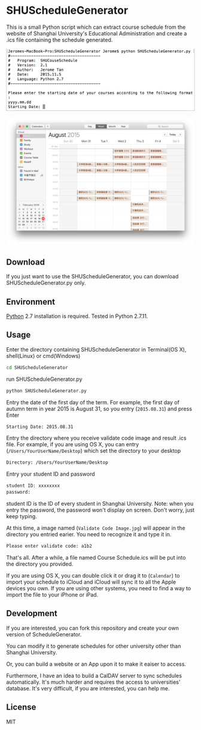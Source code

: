 # SHUScheduleGenerator

This is a small Python script which can extract course schedule from the website of Shanghai University's Educational Administration and create a .ics file containing the schedule generated.

![](https://raw.githubusercontent.com/JeromeTan1997/SHUScheduleGenerator/master/assets/screenshot.png)

![](https://raw.githubusercontent.com/JeromeTan1997/SHUScheduleGenerator/master/assets/result.png)

## Download

If you just want to use the SHUScheduleGenerator, you can download SHUScheduleGenerator.py only.

## Environment

[Python](https://www.python.org) 2.7 installation is required. Tested in Python 2.7.11.

## Usage

Enter the directory containing SHUScheduleGenerator in Terminal(OS X), shell(Linux) or cmd(Windows)

``` sh
cd SHUScheduleGenerator
```

run SHUScheduleGenerator.py

``` sh
python SHUScheduleGenerator.py
```

Entry the date of the first day of the term. For example, the first day of autumn term in year 2015 is August 31, so you entry (`2015.08.31`) and press Enter

``` sh
Starting Date: 2015.08.31
```

Entry the directory where you receive validate code image and result .ics file. For example, if you are using OS X, you can entry (`/Users/YourUserName/Desktop`) which set the directory to your desktop

``` sh
Directory: /Users/YourUserName/Desktop
```

Entry your student ID and password

``` sh
student ID: xxxxxxxx
password: 
```

student ID is the ID of every student in Shanghai University.
Note: when you entry the password, the password won't display on screen. Don't worry, just keep typing.

At this time, a image named (`Validate Code Image.jpg`) will appear in the directory you entried earier. You need to recognize it and type it in.

``` sh
Please enter validate code: a1b2
```

That's all. After a while, a file named Course Schedule.ics will be put into the directory you provided.

If you are using OS X, you can double click it or drag it to (`Calendar`) to import your schedule to iCloud and iCloud will sync it to all the Apple devices you own. If you are using other systems, you need to find a way to import the file to your iPhone or iPad.

## Development

If you are interested, you can fork this repository and create your own version of ScheduleGenerator.

You can modify it to generate schedules for other university other than Shanghai University.

Or, you can build a website or an App upon it to make it eaiser to access.

Furthermore, I have an idea to build a CalDAV server to sync schedules automatically. It's much harder and requires the access to universities' database. It's very difficult, if you are interested, you can help me.

## License

MIT
